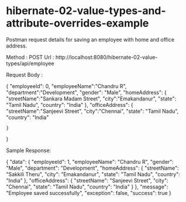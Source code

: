 # hibernate-02-value-types-and-attribute-overrides-example

Postman request details for saving an employee with home and office address.

Method : POST
Url : http://localhost:8080/hibernate-02-value-types/api/employee

Request Body :

{
	"employeeId": 0,
	"employeeName":"Chandru R",
	"department":"Development",
	"gender": "Male",
	"homeAddress": {
		"streetName":"Sankara Madam Street",
		"city":"Emakandanur",
		"state": "Tamil Nadu",
		"country": "India"
	},
	"officeAddress": {
		"streetName":"Sanjeevi Street",
		"city":"Chennai",
		"state": "Tamil Nadu",
		"country": "India"
		
	}
}

Sample Response:

{
    "data": {
        "employeeId": 1,
        "employeeName": "Chandru R",
        "gender": "Male",
        "department": "Development",
        "homeAddress": {
            "streetName": "Sakkili Theru",
            "city": "Emakandanur",
            "state": "Tamil Nadu",
            "country": "India"
        },
        "officeAddress": {
            "streetName": "Sanjeevi Street",
            "city": "Chennai",
            "state": "Tamil Nadu",
            "country": "India"
        }
    },
    "message": "Employee saved successfully",
    "exception": false,
    "success": true
}

